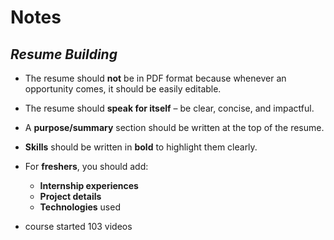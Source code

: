 # Notes

## _Resume Building_

- The resume should **not** be in PDF format because whenever an opportunity comes, it should be easily editable.
- The resume should **speak for itself** – be clear, concise, and impactful.
- A **purpose/summary** section should be written at the top of the resume.
- **Skills** should be written in **bold** to highlight them clearly.
- For **freshers**, you should add:
  - **Internship experiences**
  - **Project details**
  - **Technologies** used
  
  
- course started 103 videos
